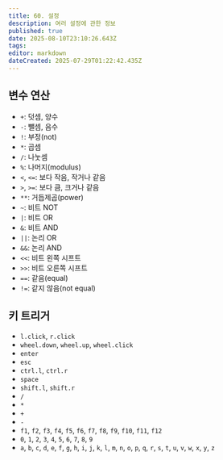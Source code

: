 ```yaml
---
title: 60. 설정
description: 여러 설정에 관한 정보
published: true
date: 2025-08-10T23:10:26.643Z
tags: 
editor: markdown
dateCreated: 2025-07-29T01:22:42.435Z
---
```


## 변수 연산

- `+`: 덧셈, 양수
- `-`: 뺄셈, 음수
- `!`: 부정(not)
- `*`: 곱셈
- `/`: 나눗셈
- `%`: 나머지(modulus)
- `<`, `<=`: 보다 작음, 작거나 같음
- `>`, `>=`: 보다 큼, 크거나 같음
- `**`: 거듭제곱(power)
- `~`: 비트 NOT
- `|`: 비트 OR
- `&`: 비트 AND
- `||`: 논리 OR
- `&&`: 논리 AND
- `<<`: 비트 왼쪽 시프트
- `>>`: 비트 오른쪽 시프트
- `==`: 같음(equal)
- `!=`: 같지 않음(not equal)

## 키 트리거

- `l.click`, `r.click`
- `wheel.down`, `wheel.up`, `wheel.click`
- `enter`
- `esc`
- `ctrl.l`, `ctrl.r`
- `space`
- `shift.l`, `shift.r`
- `/`
- `*`
- `+`
- `-`
- `f1`, `f2`, `f3`, `f4`, `f5`, `f6`, `f7`, `f8`, `f9`, `f10`, `f11`, `f12`
- `0`, `1`, `2`, `3`, `4`, `5`, `6`, `7`, `8`, `9`
- `a`, `b`, `c`, `d`, `e`, `f`, `g`, `h`, `i`, `j`, `k`, `l`, `m`, `n`, `o`, `p`, `q`, `r`, `s`, `t`, `u`, `v`, `w`, `x`, `y`, `z`
